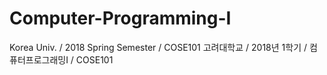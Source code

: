 # Computer-Programming-I
Korea Univ. / 2018 Spring Semester / COSE101
고려대학교 / 2018년 1학기 / 컴퓨터프로그래밍I / COSE101
